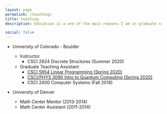 ```yaml
---
layout: page
permalink: /teaching/
title: teaching
description: Education is a one of the main reasons I am in graduate school and I hope to pursue a position teaching and researching at a collegiate level after earning my degree.

social: false
---
```


*  University of Colorado - Boulder
    * Instructor
        * CSCI 2824 Discrete Structures (Summer 2020)
    * Graduate Teaching Assistant
        * [CSCI 5654 Linear Programming (Spring 2020)](https://www.cs.colorado.edu/~srirams/courses/csci5654-spr20/index.html)
        * [CSCI/PHYS 3090 Intro to Quantum Computing (Spring 2020)](https://home.cs.colorado.edu/~alko5368/indexCSCI3090.html)
        * CSCI 2400 Computer Systems (Fall 2019)

* University of Denver
    * Math Center Mentor (2013-2014)
    * Math Center Assistant (2011-2014)
